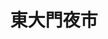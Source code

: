 ---
title: "東大門夜市"
description: "花蓮縣東大門夜市夜市王美食賽事資訊，收錄雞排、蚵仔煎、臭豆腐、甜點等多項排名與店家資訊，帶你探索花蓮在地美味。"
keywords:
  - 夜市王
  - 東大門夜市
  - 台灣美食
  - 花蓮縣美食
custom_css: "/css/events/the-king-of-night-market/vendor-list.css"
type: "the-king-of-night-market"
layout: "vendor-list"
datePublished: "2025-06-02"
dateModified: "2025-06-14"

events:
  - type: "雞排"
    rank: "第二名"
    name: "宜蘭香炸螃蟹(東大門店)(C17)"
    address: "花蓮縣花蓮市中山路38號C17"
    google_map: "https://maps.app.goo.gl/Emif3Ufww9iNaMKr7"
    footinder: "https://footinder.com.tw/%E8%8A%B1%E8%93%AE%E7%B8%A3%E8%8A%B1%E8%93%AE%E5%B8%82/164553/"
    description: "夜市王雞排項目，第二名，東大門夜市宜蘭香雞排"
  - type: "蚵仔煎"
    rank: "第四名"
    name: "蚵仔酥煎(E28)"
    address: "花蓮縣花蓮市東大門夜市原住民一條街E28"
    google_map: "https://maps.app.goo.gl/eM7i71RvrgRfzATZA"
    footinder: "https://footinder.com.tw/%E8%8A%B1%E8%93%AE%E7%B8%A3%E8%8A%B1%E8%93%AE%E5%B8%82/362065/"
    description: "夜市王蚵仔煎項目，第四名，東大門夜市蚵仔酥煎"
  - type: "臭豆腐"
    rank: "第一名"
    name: "夜市王 玉里臭豆腐(F29)"
    address: "花蓮縣花蓮市東大門各省一條街F29"
    google_map: "https://maps.app.goo.gl/qGcw8h6uSpeLq8iUA"
    footinder: "https://footinder.com.tw/%E8%8A%B1%E8%93%AE%E7%B8%A3%E8%8A%B1%E8%93%AE%E5%B8%82/362051/"
    description: "夜市王臭豆腐項目，第一名，東大門夜市玉里臭豆腐"
  - type: "甜點"
    rank: "第六名"
    name: "原香嘟論竹筒飯(D21)"
    address: "花蓮縣花蓮市中山路50號原住民一條街D21"
    google_map: "https://maps.app.goo.gl/m1UxLXjWrMLxhpbg6"
    footinder: "https://footinder.com.tw/%E8%8A%B1%E8%93%AE%E7%B8%A3%E8%8A%B1%E8%93%AE%E5%B8%82/362059/"
    description: "夜市王甜點項目，第六名，東大門夜市原香嘟論竹筒飯"
  - type: "牛肉"
    rank: "第六名"
    name: "蛤蜊波特熱炒燒烤Bar(哈力坡特熱炒燒烤)(C23)"
    address: "花蓮縣花蓮市中山路福町夜市中山門C23"
    google_map: "https://maps.app.goo.gl/q3AAsAdPSVpgp4RL6"
    footinder: "https://footinder.com.tw/%E8%8A%B1%E8%93%AE%E7%B8%A3%E8%8A%B1%E8%93%AE%E5%B8%82/104432/"
    description: "夜市王牛肉項目，第六名，東大門夜市蛤蜊波特熱炒燒烤Bar"
  - type: "海鮮"
    rank: "第四名"
    name: "苡娜廚房(夜市王白帶魚卷)(E6)"
    address: "花蓮縣花蓮市中山路20號E6"
    google_map: "https://maps.app.goo.gl/9TAwfV8FBdSsy4JZ8"
    footinder: "https://footinder.com.tw/%E8%8A%B1%E8%93%AE%E7%B8%A3%E8%8A%B1%E8%93%AE%E5%B8%82/362085/"
    description: "夜市王海鮮項目，第四名，東大門夜市苡娜廚房"
  - type: "一飯一湯"
    rank: "第一名"
    name: "阿讓原美味月桃飯(E35)"
    address: "花蓮縣花蓮市中山路50號E35"
    google_map: "https://maps.app.goo.gl/j5CJ431HavqYqvTW8"
    footinder: ""
    description: "夜市王一飯一湯項目，第一名，東大門夜市阿讓原美味月桃飯"
  - type: "一飯一湯"
    rank: "第一名"
    name: "烤哇咦燒烤(A32)"
    address: "花蓮縣花蓮市中山路50號A32"
    google_map: "https://maps.app.goo.gl/oxXJ9Na74Cc69L2j9"
    footinder: "https://footinder.com.tw/%E8%8A%B1%E8%93%AE%E7%B8%A3%E8%8A%B1%E8%93%AE%E5%B8%82/104206/"
    description: "夜市王一飯一湯項目，第一名，東大門夜市烤哇咦燒烤"
  - type: "老字號"
    rank: "第一名"
    name: "福町本舖檸檬汁(A35)"
    address: "花蓮縣花蓮市970東大門福町夜市A35"
    google_map: "https://maps.app.goo.gl/3Vi5VMSomtBH2dHq5"
    footinder: "https://footinder.com.tw/%E8%8A%B1%E8%93%AE%E7%B8%A3%E8%8A%B1%E8%93%AE%E5%B8%82/170109/"
    description: "夜市王老字號項目，第一名，東大門夜市福町本舖檸檬汁"
  - type: "新創料理"
    rank: "第二名"
    name: "強蛋餅(E79)"
    address: "花蓮縣花蓮市明義街E79"
    google_map: "https://maps.app.goo.gl/imv7R7SK6SbX8nix5"
    footinder: "https://footinder.com.tw/%E8%8A%B1%E8%93%AE%E7%B8%A3%E8%8A%B1%E8%93%AE%E5%B8%82/121700/"
    description: "夜市王新創料理項目，第二名，東大門夜市強蛋餅"
---